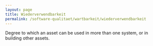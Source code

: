 ```yaml
---
layout: page
title: Wiederverwendbarkeit
permalink: /software-qualitaet/wartbarkeit/wiederverwendbarkeit
---
```


Degree to which an asset can be used in more than one system, or in building other assets.
